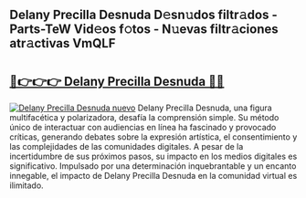 ## Delany Precilla Desnuda D𝚎sn𝚞dos filtr𝚊dos - Parts-TeW Vid𝚎os f𝚘tos - N𝚞evas filtr𝚊ciones atr𝚊ctivas VmQLF

# <h2><a href="http://mbbgmv.tromn.icu/?c=Delany+Precilla+Desnuda">🔗👉👉👉 Delany Precilla Desnuda 🔗🔗</a></h2>

[![Delany Precilla Desnuda nuevo](https://i.imgur.com/pEAQMta.gif)](http://mbbgmv.tromn.icu/?c=Delany+Precilla+Desnuda)
Delany Precilla Desnuda, una figura multifacética y polarizadora, desafía la comprensión simple. Su método único de interactuar con audiencias en línea ha fascinado y provocado críticas, generando debates sobre la expresión artística, el consentimiento y las complejidades de las comunidades digitales. A pesar de la incertidumbre de sus próximos pasos, su impacto en los medios digitales es significativo. Impulsado por una determinación inquebrantable y un encanto innegable, el impacto de Delany Precilla Desnuda en la comunidad virtual es ilimitado.

